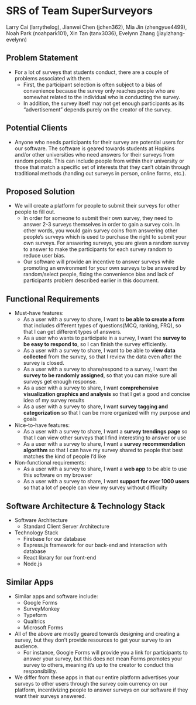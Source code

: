 # SRS of Team SuperSurveyors
Larry Cai (larrythelog), Jianwei Chen (jchen362), Mia Jin (zhengyue4499), Noah Park (noahpark101), Xin Tan (tanx3036), Evelynn Zhang (jiayizhang-evelynn)

## Problem Statement
* For a lot of surveys that students conduct, there are a couple of problems associated with them. 
  * First, the participant selection is often subject to a bias of convenience because the survey only reaches people who are somewhat related to the individual who is conducting the survey. 
  * In addition, the survey itself may not get enough participants as its “advertisement” depends purely on the creator of the survey. 

## Potential Clients
* Anyone who needs participants for their survey are potential users for our software. The software is geared towards students at Hopkins and/or other universities who need answers for their surveys from random people. This can include people from within their university or those that match a specific set of interests that they can’t obtain through traditional methods (handing out surveys in person, online forms, etc.).

## Proposed Solution
* We will create a platform for people to submit their surveys for other people to fill out. 
  * In order for someone to submit their own survey, they need to answer 2-3 surveys themselves in order to gain a survey coin. In other words, you would gain survey coins from answering other people’s surveys which is used to purchase the right to submit your own surveys. For answering surveys, you are given a random survey to answer to make the participants for each survey random to reduce user bias. 
  * Our software will provide an incentive to answer surveys while promoting an environment for your own surveys to be answered by random/select people, fixing the convenience bias and lack of participants problem described earlier in this document.

## Functional Requirements
* Must-have features: 
  * As a user with a survey to share, I want to **be able to create a form** that includes different types of questions(MCQ, ranking, FRQ), so that I can get different types of answers.
  * As a user who wants to participate in a survey, I want the **survey to be easy to respond to**, so I can finish the survey efficiently.
  * As a user with a survey to share, I want to be able to **view data collected** from the survey, so that I review the data even after the survey is closed.
  * As a user with a survey to share/respond to a survey, I want the **survey to be randomly assigned**, so that you can make sure all surveys get enough response.
  * As a user with a survey to share, I want **comprehensive visualization graphics and analysis** so that I get a good and concise idea of my survey results
  * As a user with a survey to share, I want **survey tagging and categorization** so that I can be more organized with my purpose and goals
* Nice-to-have features:
  * As a user with a survey to share, I want a **survey trendings page** so that I can view other surveys that I find interesting to answer or use
  * As a user with a survey to share, I want a **survey recommendation algorithm** so that I can have my survey shared to people that best matches the kind of people I’d like
* Non-functional requirements:
  * As a user with a survey to share, I want a **web app** to be able to use this software on my browser
  * As a user with a survey to share, I want **support for over 1000 users** so that a lot of people can view my survey without difficulty

## Software Architecture & Technology Stack
* Software Architecture
  * Standard Client Server Architecture
* Technology Stack
  * Firebase for our database
  * Express.js framework for our back-end and interaction with database
  * React library for our front-end 
  * Node.js


## Similar Apps
* Similar apps and software include:
  * Google Forms
  * SurveyMonkey
  * Typeform
  * Qualtrics
  * Microsoft Forms
* All of the above are mostly geared towards designing and creating a survey, but they don’t provide resources to get your survey to an audience. 
  * For instance, Google Forms will provide you a link for participants to answer your survey, but this does not mean Forms promotes your survey to others, meaning it’s up to the creator to conduct this responsibility. 
* We differ from these apps in that our entire platform advertises your surveys to other users through the survey coin currency on our platform, incentivizing people to answer surveys on our software if they want their surveys answered.
